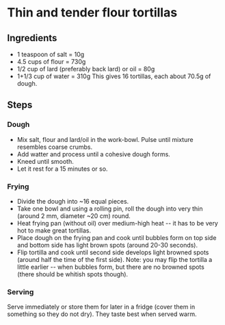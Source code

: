 # Thin and tender flour tortillas

## Ingredients
- 1 teaspoon of salt = 10g
- 4.5 cups of flour = 730g
- 1/2 cup of lard (preferably back lard) or oil = 80g
- 1+1/3 cup of water = 310g
This gives 16 tortillas, each about 70.5g of dough.

## Steps
### Dough
- Mix salt, flour and lard/oil in the work-bowl. Pulse until mixture resembles coarse crumbs.
- Add watter and process until a cohesive dough forms.
- Kneed until smooth.
- Let it rest for a 15 minutes or so.
### Frying
- Divide the dough into ~16 equal pieces.
- Take one bowl and using a rolling pin, roll the dough into very thin (around 2 mm, diameter ~20 cm) round.
- Heat frying pan (without oil) over medium-high heat -- it has to be very hot to make great tortillas.
- Place dough on the frying pan and cook until bubbles form on top side and bottom side has light brown spots (around 20-30 seconds).
- Flip tortilla and cook until second side develops light browned spots (around half the time of the first side).
Note: you may flip the tortilla a little earlier -- when bubbles form, but there are no browned spots (there should be whitish spots though).
### Serving
Serve immediately or store them for later in a fridge (cover them in something so they do not dry).
They taste best when served warm.
